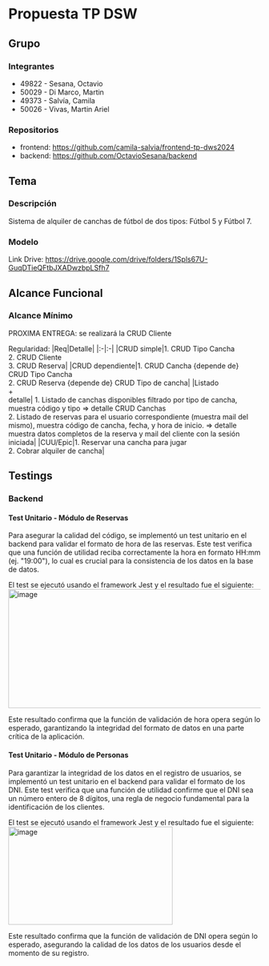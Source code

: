 # Propuesta TP DSW

## Grupo
### Integrantes
* 49822 - Sesana, Octavio
* 50029 - Di Marco, Martin
* 49373 - Salvía, Camila
* 50026 - Vivas, Martin Ariel

### Repositorios
* frontend: https://github.com/camila-salvia/frontend-tp-dws2024
* backend: https://github.com/OctavioSesana/backend

## Tema
### Descripción
Sistema de alquiler de canchas de fútbol de dos tipos: Fútbol 5 y Fútbol 7.

### Modelo

Link Drive: https://drive.google.com/drive/folders/1Spls67U-GuqDTieQFtbJXADwzbpLSfh7


## Alcance Funcional 

### Alcance Mínimo
PROXIMA ENTREGA: se realizará la CRUD Cliente

Regularidad:
|Req|Detalle|
|:-|:-|
|CRUD simple|1. CRUD Tipo Cancha<br>2. CRUD Cliente<br>3. CRUD Reserva|
|CRUD dependiente|1. CRUD Cancha {depende de} CRUD Tipo Cancha<br>2. CRUD Reserva {depende de} CRUD Tipo de cancha|
|Listado<br>+<br>detalle| 1. Listado de canchas disponibles filtrado por tipo de cancha, muestra código y tipo => detalle CRUD Canchas<br> 2. Listado de reservas para el usuario correspondiente (muestra mail del mismo), muestra código de cancha, fecha, y hora de inicio. => detalle muestra datos completos de la reserva y mail del cliente con la sesión iniciada|
|CUU/Epic|1. Reservar una cancha para jugar<br>2. Cobrar alquiler de cancha|

## Testings
### Backend
#### Test Unitario - Módulo de Reservas
Para asegurar la calidad del código, se implementó un test unitario en el backend para validar el formato de hora de las reservas. Este test verifica que una función de utilidad reciba correctamente la hora en formato HH:mm (ej. "19:00"), lo cual es crucial para la consistencia de los datos en la base de datos.

El test se ejecutó usando el framework Jest y el resultado fue el siguiente:
<img width="625" height="238" alt="image" src="https://github.com/user-attachments/assets/18c65543-96a3-4d5b-96b2-69a463650b40" />


Este resultado confirma que la función de validación de hora opera según lo esperado, garantizando la integridad del formato de datos en una parte crítica de la
aplicación.

#### Test Unitario - Módulo de Personas
Para garantizar la integridad de los datos en el registro de usuarios, se implementó un test unitario en el backend para validar el formato de los DNI. Este test verifica que una función de utilidad confirme que el DNI sea un número entero de 8 dígitos, una regla de negocio fundamental para la identificación de los clientes.

El test se ejecutó usando el framework Jest y el resultado fue el siguiente:
<img width="328" height="196" alt="image" src="https://github.com/user-attachments/assets/fa0d76f2-9f62-4664-b290-ee6d06f62302" />


Este resultado confirma que la función de validación de DNI opera según lo esperado, asegurando la calidad de los datos de los usuarios desde el momento de su registro.
